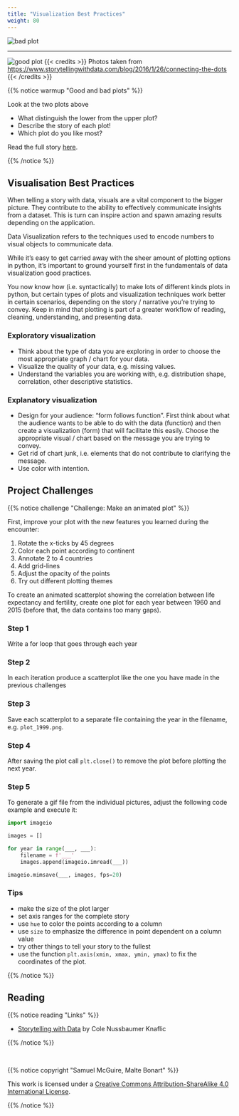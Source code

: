 ```yaml
---
title: "Visualization Best Practices"
weight: 80
---
```

 
![bad plot](/images/bad_plot.jpg)

---

![good plot](/images/good_plot.jpg)
{{< credits >}}
Photos taken from https://www.storytellingwithdata.com/blog/2016/1/26/connecting-the-dots
{{< /credits >}}

{{% notice warmup "Good and bad plots" %}}

Look at the two plots above

- What distinguish the lower from the upper plot?
- Describe the story of each plot!
- Which plot do you like most?


Read the full story [here](https://www.storytellingwithdata.com/blog/2016/1/26/connecting-the-dots).


{{% /notice %}}


## Visualisation Best Practices

When telling a story with data, visuals are a vital component to the bigger picture. They contribute to the ability to effectively communicate insights from a dataset. This is turn can inspire action and spawn amazing results depending on the application. 

Data Visualization refers to the techniques used to encode numbers to visual objects to communicate data.

While it’s easy to get carried away with the sheer amount of plotting options in python, it’s important to ground yourself first in the fundamentals of data visualization good practices.

You now know how (i.e. syntactically) to make lots of different kinds plots in python, but certain types of plots and visualization techniques work better in certain scenarios, depending on the story / narrative you’re trying to convey. Keep in mind that plotting is part of a greater workflow of reading, cleaning, understanding, and presenting data.

### Exploratory visualization

- Think about the type of data you are exploring in order to choose the most appropriate graph / chart for your data.
- Visualize the quality of your data, e.g. missing values.
- Understand the variables you are working with, e.g. distribution shape, correlation, other descriptive statistics.

### Explanatory visualization

- Design for your audience: “form follows function”. First think about what the audience wants to be able to do with the data (function) and then create a visualization (form) that will facilitate this easily. Choose the appropriate visual / chart based on the message you are trying to convey.
- Get rid of chart junk, i.e. elements that do not contribute to clarifying the message.
- Use color with intention.


## Project Challenges

{{% notice challenge "Challenge: Make an animated plot" %}}

First, improve your plot with the new features you learned during the encounter:

1. Rotate the x-ticks by 45 degrees
2. Color each point according to continent
3. Annotate 2 to 4 countries
4. Add grid-lines
5. Adjust the opacity of the points
6. Try out different plotting themes

To create an animated scatterplot showing the correlation between life expectancy and fertility, create one plot for each year between 1960 and 2015 (before that, the data contains too many gaps).

### Step 1

Write a for loop that goes through each year

### Step 2

In each iteration produce a scatterplot like the one you have made in the previous challenges

### Step 3

Save each scatterplot to a separate file containing the year in the filename, e.g. `plot_1999.png`.

### Step 4

After saving the plot call `plt.close()` to remove the plot before plotting the next year.


### Step 5

To generate a gif file from the individual pictures, adjust the following code example and execute it:

```python
import imageio

images = []

for year in range(___, ___):
    filename = f'___'
    images.append(imageio.imread(___))

imageio.mimsave(___, images, fps=20)
```


### Tips

- make the size of the plot larger
- set axis ranges for the complete story
- use `hue` to color the points according to a column
- use `size` to emphasize the difference in point dependent on a column value
- try other things to tell your story to the fullest
- use the function `plt.axis(xmin, xmax, ymin, ymax)` to fix the coordinates of the plot.


{{% /notice %}}




## Reading

{{% notice reading "Links" %}}

- [Storytelling with Data](https://www.storytellingwithdata.com) by Cole Nussbaumer Knaflic

{{% /notice %}}

<br>

{{% notice copyright "Samuel McGuire, Malte Bonart" %}}

This work is licensed under a [Creative Commons Attribution-ShareAlike 4.0 International License](https://creativecommons.org/licenses/by-sa/4.0/).

{{% /notice %}}

